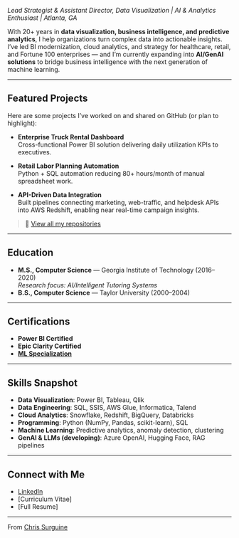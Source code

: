 *Lead Strategist & Assistant Director, Data Visualization \| AI & Analytics Enthusiast \| Atlanta, GA*  

With 20+ years in **data visualization, business intelligence, and predictive analytics**, I help organizations turn complex data into actionable insights. I’ve led BI modernization, cloud analytics, and strategy for healthcare, retail, and Fortune 100 enterprises — and I’m currently expanding into **AI/GenAI solutions** to bridge business intelligence with the next generation of machine learning.  

---

## Featured Projects
Here are some projects I’ve worked on and shared on GitHub (or plan to highlight):  

- **Enterprise Truck Rental Dashboard**  
  Cross-functional Power BI solution delivering daily utilization KPIs to executives.   

- **Retail Labor Planning Automation**  
  Python + SQL automation reducing 80+ hours/month of manual spreadsheet work.  

- **API-Driven Data Integration**  
  Built pipelines connecting marketing, web-traffic, and helpdesk APIs into AWS Redshift, enabling near real-time campaign insights.  

> 🔗 [View all my repositories](https://github.com/csurguine?tab=repositories)  

---

## Education
- **M.S., Computer Science** — Georgia Institute of Technology (2016–2020)  
  *Research focus: AI/Intelligent Tutoring Systems*  
- **B.S., Computer Science** — Taylor University (2000–2004)  

---

## Certifications
- **Power BI Certified**  
- **Epic Clarity Certified**  
- [**ML Specialization**](https://www.coursera.org/account/accomplishments/verify/74P42G2AH50V)

---

## Skills Snapshot
- **Data Visualization**: Power BI, Tableau, Qlik  
- **Data Engineering**: SQL, SSIS, AWS Glue, Informatica, Talend  
- **Cloud Analytics**: Snowflake, Redshift, BigQuery, Databricks  
- **Programming**: Python (NumPy, Pandas, scikit-learn), SQL  
- **Machine Learning**: Predictive analytics, anomaly detection, clustering  
- **GenAI & LLMs (developing)**: Azure OpenAI, Hugging Face, RAG pipelines  

---

## Connect with Me
- [LinkedIn](https://linkedin.com/in/chriss)
- [Curriculum Vitae]
- [Full Resume]

---
From [Chris Surguine](https://github.com/csurguine)
